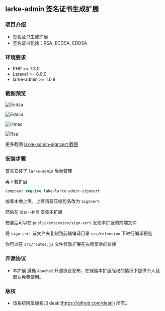 ## larke-admin 签名证书生成扩展


### 项目介绍

*  签名证书生成扩展
*  签名证书包括：RSA, ECDSA, EDDSA


### 环境要求

 - PHP >= 7.3.0
 - Laravel >= 8.0.0
 - larke-admin >= 1.0.8


### 截图预览

![Ecdsa](https://user-images.githubusercontent.com/24578855/103175887-82bc0d80-48a8-11eb-949c-bf4339cdfea4.png)

![Eddsa](https://user-images.githubusercontent.com/24578855/103175889-851e6780-48a8-11eb-99bb-b4b822833ec7.png)

![Hmac](https://user-images.githubusercontent.com/24578855/103175890-85b6fe00-48a8-11eb-8506-ce9180315155.png)

![Rsa](https://user-images.githubusercontent.com/24578855/103175891-864f9480-48a8-11eb-9a63-b621e6277c51.png)


更多截图 
[larke-admin-signcert 截图](https://github.com/deatil/larke-admin-signcert/issues/1)


### 安装步骤

首先安装了 `larke-admin` 后台管理

再下载扩展

```php
composer require lake/larke-admin-signcert
```

或者本地上传，上传请将压缩包名改为 `SignCert` 

然后在 `后台->扩展` 安装本扩展

安装后可以在 `public/extension/sign-cert` 发现本扩展的前端文件

将 `sign-cert` 该文件夹复制到前端编译目录 `src/extension` 下进行编译预览

你可以在 `src/routes.js` 文件修改扩展在右侧菜单的排序


### 开源协议

*  本扩展 遵循 `Apache2` 开源协议发布，在保留本扩展版权的情况下提供个人及商业免费使用。 


### 版权

*  该系统所属版权归 deatil(https://github.com/deatil) 所有。
